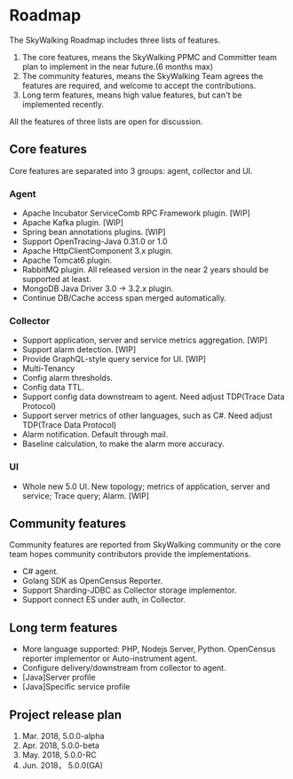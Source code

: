 # Roadmap
The SkyWalking Roadmap includes three lists of features.
1. The core features, means the SkyWalking PPMC and Committer team plan to implement in the near future.(6 months max)
1. The community features, means the SkyWalking Team agrees the features are required, and welcome to accept the contributions.
1. Long term features, means high value features, but can't be implemented recently.

All the features of three lists are open for discussion.

## Core features
Core features are separated into 3 groups: agent, collector and UI.

### Agent
- Apache Incubator ServiceComb RPC Framework plugin. [WIP]
- Apache Kafka plugin. [WIP]
- Spring bean annotations plugins. [WIP]
- Support OpenTracing-Java 0.31.0 or 1.0
- Apache HttpClientComponent 3.x plugin.
- Apache Tomcat6 plugin.
- RabbitMQ plugin. All released version in the near 2 years should be supported at least.
- MongoDB Java Driver 3.0 -> 3.2.x plugin.
- Continue DB/Cache access span merged automatically.

### Collector
- Support application, server and service metrics aggregation. [WIP]
- Support alarm detection. [WIP]
- Provide GraphQL-style query service for UI. [WIP]
- Multi-Tenancy
- Config alarm thresholds.
- Config data TTL.
- Support config data downstream to agent. Need adjust TDP(Trace Data Protocol)
- Support server metrics of other languages, such as C#. Need adjust TDP(Trace Data Protocol)
- Alarm notification. Default through mail.
- Baseline calculation, to make the alarm more accuracy.

### UI
- Whole new 5.0 UI. New topology; metrics of application, server and service; Trace query; Alarm. [WIP]

## Community features
Community features are reported from SkyWalking community or the core team hopes community contributors provide the implementations.

- C# agent.
- Golang SDK as OpenCensus Reporter.
- Support Sharding-JDBC as Collector storage implementor.
- Support connect ES under auth, in Collector.

## Long term features
- More language supported: PHP, Nodejs Server, Python. OpenCensus reporter implementor or Auto-instrument agent.
- Configure delivery/downstream from collector to agent.
- [Java]Server profile
- [Java]Specific service profile

## Project release plan
1. Mar. 2018, 5.0.0-alpha
1. Apr. 2018, 5.0.0-beta
1. May. 2018, 5.0.0-RC
1. Jun. 2018， 5.0.0(GA)
